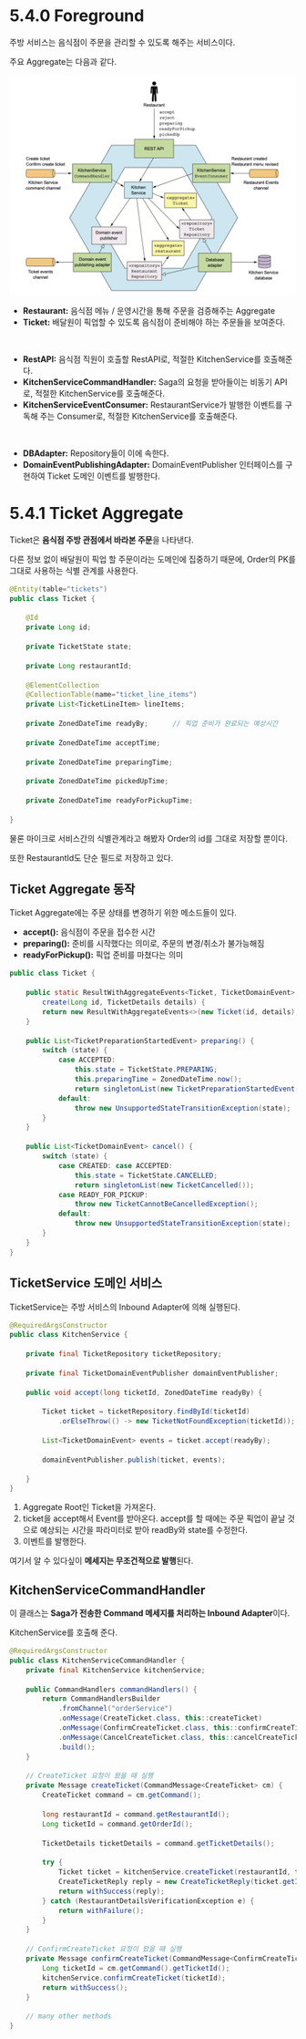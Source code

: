 # 5.4.0 Foreground

주방 서비스는 음식점이 주문을 관리할 수 있도록 해주는 서비스이다.

주요 Aggregate는 다음과 같다.

<img src="../../images/image-20211108080218106.png" alt="image-20211108080218106" style="zoom:67%;" />

- **Restaurant:** 음식점 메뉴 / 운영시간을 통해 주문을 검증해주는 Aggregate
- **Ticket:** 배달원이 픽업할 수 있도록 음식점이 준비해야 하는 주문들을 보여준다.

<br>

- **RestAPI:** 음식점 직원이 호출할 RestAPI로, 적절한 KitchenService를 호출해준다.
- **KitchenServiceCommandHandler:** Saga의 요청을 받아들이는 비동기 API로, 적절한 KitchenService를 호출해준다.
- **KitchenServiceEventConsumer:** RestaurantService가 발행한 이벤트를 구독해 주는 Consumer로, 적절한 KitchenService를 호출해준다.

<br>

- **DBAdapter:** Repository들이 이에 속한다.
- **DomainEventPublishingAdapter:** DomainEventPublisher 인터페이스를 구현하여 Ticket 도메인 이벤트를 발행한다.

# 5.4.1 Ticket Aggregate

Ticket은 **음식점 주방 관점에서 바라본 주문**을 나타낸다.

다른 정보 없이 배달원이 픽업 할 주문이라는 도메인에 집중하기 때문에, Order의 PK를 그대로 사용하는 식별 관계를 사용한다.

```java
@Entity(table="tickets")
public class Ticket {
    
    @Id
    private Long id;
    
    private TicketState state;
    
    private Long restaurantId;
    
    @ElementCollection
    @CollectionTable(name="ticket_line_items")
    private List<TicketLineItem> lineItems;
    
    private ZonedDateTime readyBy;		// 픽업 준비가 완료되는 예상시간
    
    private ZonedDateTime acceptTime;
    
    private ZonedDateTime preparingTime;
    
    private ZonedDateTime pickedUpTime;
    
    private ZonedDateTime readyForPickupTime;
    
}
```

물론 마이크로 서비스간의 식별관계라고 해봤자 Order의 id를 그대로 저장할 뿐이다.

또한 RestaurantId도 단순 필드로 저장하고 있다.

## Ticket Aggregate 동작

Ticket Aggregate에는 주문 상태를 변경하기 위한 메소드들이 있다.

- **accept():** 음식점이 주문을 접수한 시간
- **preparing():** 준비를 시작했다는 의미로, 주문의 변경/취소가 불가능해짐
- **readyForPickup():** 픽업 준비를 마쳤다는 의미

``` java
public class Ticket {
    
	public static ResultWithAggregateEvents<Ticket, TicketDomainEvent>
        create(Long id, TicketDetails details) {						// ticket 생성
		return new ResultWithAggregateEvents<>(new Ticket(id, details), new TicketCreatedEvent(id, details));
	}
	
    public List<TicketPreparationStartedEvent> preparing() {
        switch (state) {
            case ACCEPTED:												// 만약 Ticket의 state가 ACCEPTED라면
                this.state = TicketState.PREPARING;						// 주문 상태를 Prepare 상태로 변경
                this.preparingTime = ZonedDateTime.now();				// 준비 시간을 변경
                return singletonList(new TicketPreparationStartedEvent());
            default:
                throw new UnsupportedStateTransitionException(state);	// 아니라면 예외
        }
    }
    
    public List<TicketDomainEvent> cancel() {							// 티켓을 캔슬하는 메소드
        switch (state) {
	        case CREATED: case ACCEPTED:								// 생성/승인됨 이라면
    	        this.state = TicketState.CANCELLED;						// Cancel 상태로 변경
        	    return singletonList(new TicketCancelled());
            case READY_FOR_PICKUP:
                throw new TicketCannotBeCancelledException();			// 이미 PICKUP을 준비하고 있다면 캔슬 불가
            default:
                throw new UnsupportedStateTransitionException(state);	// 상태 이상
        }
    }
}
```

## TicketService 도메인 서비스

TicketService는 주방 서비스의 Inbound Adapter에 의해 실행된다.

```java
@RequiredArgsConstructor
public class KitchenService {

    private final TicketRepository ticketRepository;
	
	private final TicketDomainEventPublisher domainEventPublisher;
    
	public void accept(long ticketId, ZonedDateTime readyBy) {
        
        Ticket ticket = ticketRepository.findById(ticketId)
            .orElseThrow(() -> new TicketNotFoundException(ticketId));

        List<TicketDomainEvent> events = ticket.accept(readyBy);
        
		domainEventPublisher.publish(ticket, events);
        
	}
}
```

1. Aggregate Root인 Ticket을 가져온다.
2. ticket을 accept해서 Event를 받아온다.
   accept를 할 때에는 주문 픽업이 끝날 것으로 예상되는 시간을 파라미터로 받아 readBy와 state를 수정한다.
3. 이벤트를 발행한다.

여기서 알 수 있다싶이 **메세지는 무조건적으로 발행**된다.

## KitchenServiceCommandHandler

이 클래스는 **Saga가 전송한 Command 메세지를 처리하는 Inbound Adapter**이다.

KitchenService를 호출해 준다.

``` java
@RequiredArgsConstructor
public class KitchenServiceCommandHandler {
	private final KitchenService kitchenService;
    
	public CommandHandlers commandHandlers() {
        return CommandHandlersBuilder
            .fromChannel("orderService")
            .onMessage(CreateTicket.class, this::createTicket)
            .onMessage(ConfirmCreateTicket.class, this::confirmCreateTicket)
            .onMessage(CancelCreateTicket.class, this::cancelCreateTicket)
            .build();
    }
    
    // CreateTicket 요청이 왔을 때 실행
    private Message createTicket(CommandMessage<CreateTicket> cm) {
        CreateTicket command = cm.getCommand();
        
        long restaurantId = command.getRestaurantId();
        Long ticketId = command.getOrderId();
        
        TicketDetails ticketDetails = command.getTicketDetails();
        
        try {
            Ticket ticket = kitchenService.createTicket(restaurantId, ticketId, ticketDetails);
            CreateTicketReply reply = new CreateTicketReply(ticket.getId());
            return withSuccess(reply);
        } catch (RestaurantDetailsVerificationException e) {
            return withFailure();
        }
    }
    
    // ConfirmCreateTicket 요청이 왔을 때 실행
    private Message confirmCreateTicket(CommandMessage<ConfirmCreateTicket> cm) {
        Long ticketId = cm.getCommand().getTicketId();
        kitchenService.confirmCreateTicket(ticketId);
        return withSuccess();
    }
    
    // many other methods
}
```


